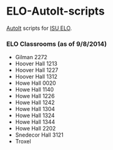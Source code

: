 ELO-AutoIt-scripts
==================

[AutoIt](https://www.autoitscript.com/site/autoit/) scripts for [ISU ELO](http://www.elo.iastate.edu/101/).


### ELO Classrooms (as of 9/8/2014)

* Gilman 2272
* Hoover Hall 1213
* Hoover Hall 1227
* Hoover Hall 1312
* Howe Hall 0020
* Howe Hall 1140
* Howe Hall 1226
* Howe Hall 1242
* Howe Hall 1304
* Howe Hall 1324
* Howe Hall 1344
* Howe Hall 2202
* Snedecor Hall 3121
* Troxel
